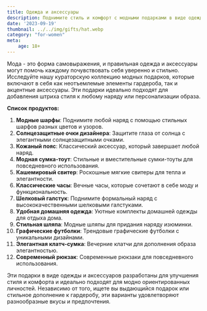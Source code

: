 ```yaml
---
title: Одежда и аксессуары
description: Поднимите стиль и комфорт с модными подарками в виде одежды и аксессуаров.
date: '2023-09-19'
thumbnail: ../../img/gifts/hat.webp
category: "for-women"
meta:
    age: 18+
---
```

Мода - это форма самовыражения, и правильная одежда и аксессуары могут помочь каждому почувствовать себя уверенно и стильно. Исследуйте нашу кураторскую коллекцию модных подарков, которые включают в себя как неотъемлемые элементы гардероба, так и акцентные аксессуары. Эти подарки идеально подходят для добавления штриха стиля к любому наряду или персонализации образа.

**Список продуктов:**
1. **Модные шарфы**: Поднимите любой наряд с помощью стильных шарфов разных цветов и узоров.
2. **Солнцезащитные очки дизайнера**: Защитите глаза от солнца с элегантными солнцезащитными очками.
3. **Кожаный пояс**: Классический аксессуар, который завершает любой наряд.
4. **Модная сумка-тоут**: Стильные и вместительные сумки-тоуты для повседневного использования.
5. **Кашемировый свитер**: Роскошные мягкие свитеры для тепла и элегантности.
6. **Классические часы**: Вечные часы, которые сочетают в себе моду и функциональность.
7. **Шелковый галстук**: Поднимите формальный наряд с высококачественными шелковыми галстуками.
8. **Удобная домашняя одежда**: Уютные комплекты домашней одежды для отдыха дома.
9. **Стильная шляпа**: Модные шляпы для придания наряду изюминки.
10. **Графические футболки**: Трендовые графические футболки с уникальными дизайнами.
11. **Элегантная клатч-сумка**: Вечерние клатчи для дополнения образа элегантностью.
12. **Современный рюкзак**: Современные рюкзаки для повседневного использования.

Эти подарки в виде одежды и аксессуаров разработаны для улучшения стиля и комфорта и идеально подходят для модно ориентированных личностей. Независимо от того, ищете вы выдающийся подарок или стильное дополнение к гардеробу, эти варианты удовлетворяют разнообразные вкусы и предпочтения.
